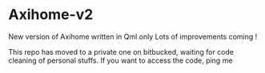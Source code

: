 Axihome-v2
==========

New version of Axihome written in Qml only
Lots of improvements coming !


This repo has moved to a private one on bitbucked, waiting for code cleaning of personal stuffs. If you want to access the code, ping me
